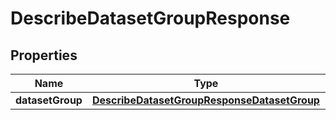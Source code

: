

# DescribeDatasetGroupResponse


## Properties

| Name | Type | Description | Notes |
|------------ | ------------- | ------------- | -------------|
|**datasetGroup** | [**DescribeDatasetGroupResponseDatasetGroup**](DescribeDatasetGroupResponseDatasetGroup.md) |  |  [optional] |



